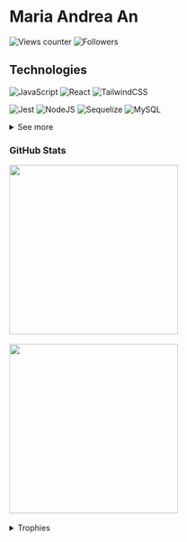 # Maria Andrea An

![Views counter](https://komarev.com/ghpvc/?username=mariandrean&color=ff69b4&style=flat-square&abbreviated=true)
![Followers](https://img.shields.io/github/followers/mariandrean.svg?style=social&label=Follow&maxAge=2592000)

## Technologies

![JavaScript](https://img.shields.io/badge/javascript-%23323330.svg?style=for-the-badge&logo=javascript&logoColor=%23F7DF1E)
![React](https://img.shields.io/badge/react-%2320232a.svg?style=for-the-badge&logo=react&logoColor=%2361DAFB)
![TailwindCSS](https://img.shields.io/badge/tailwindcss-%2338B2AC.svg?style=for-the-badge&logo=tailwind-css&logoColor=white)

![Jest](https://img.shields.io/badge/Jest-323330?style=for-the-badge&logo=Jest&logoColor=white)
![NodeJS](https://img.shields.io/badge/Node.js-43853D?style=for-the-badge&logo=node.js&logoColor=white)
![Sequelize](https://img.shields.io/badge/sequelize-323330?style=for-the-badge&logo=sequelize&logoColor=blue)
![MySQL](https://img.shields.io/badge/MySQL-005C84?style=for-the-badge&logo=mysql&logoColor=white)
<details>
  <summary>See more</summary>
  
  ![CSS3](https://img.shields.io/badge/css3-%231572B6.svg?style=for-the-badge&logo=css3&logoColor=white)
  ![SASS](https://img.shields.io/badge/SASS-hotpink.svg?style=for-the-badge&logo=SASS&logoColor=white)
  ![HTML5](https://img.shields.io/badge/html5-%23E34F26.svg?style=for-the-badge&logo=html5&logoColor=white)
  ![Typescript](https://img.shields.io/badge/TypeScript-007ACC?style=for-the-badge&logo=typescript&logoColor=white)
  ![ReactRouter](https://img.shields.io/badge/React_Router-CA4245?style=for-the-badge&logo=react-router&logoColor=white)
  ![React Hook Form](https://img.shields.io/badge/React%20Hook%20Form-%23EC5990.svg?style=for-the-badge&logo=reacthookform&logoColor=white)
  ![Vite](https://img.shields.io/badge/vite-%23646CFF.svg?style=for-the-badge&logo=vite&logoColor=white)
  ![NextJS](https://img.shields.io/badge/Next.js-000?logo=nextdotjs&logoColor=fff&style=for-the-badge)
  
  ![Git](https://img.shields.io/badge/GIT-E44C30?style=for-the-badge&logo=git&logoColor=white)
  ![Postman](https://img.shields.io/badge/Postman-FF6C37?style=for-the-badge&logo=postman&logoColor=white)
  ![Figma](https://img.shields.io/badge/Figma-F24E1E?style=for-the-badge&logo=figma&logoColor=white)
  ![Trello](https://img.shields.io/badge/Trello-0052CC?style=for-the-badge&logo=trello&logoColor=white)
  ![Jira](https://img.shields.io/badge/Jira-0052CC?style=for-the-badge&logo=Jira&logoColor=white)
  
  ![Vercel](https://img.shields.io/badge/vercel-%23000000.svg?style=for-the-badge&logo=vercel&logoColor=white)
  ![Render](https://img.shields.io/badge/Render-%46E3B7.svg?style=for-the-badge&logo=render&logoColor=white)
</details>

### GitHub Stats
<a href="https://github.com/anuraghazra/github-readme-stats">
  <img width=300 align="center" src="https://github-readme-stats.vercel.app/api?username=mariandrean&show_icons=true&theme=monokai" />
</a>
<br><br>
<a href="https://github.com/anuraghazra/convoychat">
  <img width=300 align="center" src="https://github-readme-stats.vercel.app/api/top-langs/?username=mariandrean&layout=donut&theme=monokai" />
</a>
<br><br>
<details>
  <summary>Trophies</summary>
  <img width=300 align="center" src="https://github-profile-trophy.vercel.app/?username=mariandrean&row=2&column=3&theme=monokai&no-frame=true" />
</details>
